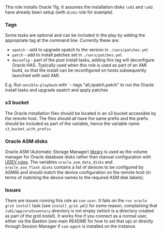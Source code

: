 This role installs Oracle 11g. It assumes the installation disks `\u01` and `\u02` have already been setup (with `disks` role for example).

### Tags

Some tasks are optional and can be included in the play by adding the appropriate tag at the command line. Currently these are:

- `opatch` - add to upgrade opatch to the version in `./vars/patches.yml`
- `patch` - add to install patches set in `./vars/patches.yml`
- `deconfig` - part of the post install tasks, adding this tag will deconfigure Oracle HAS. Typically used when this role is used as part of an AMI build, so that the install can be reconfigured on hosts subsequently launched with said AMI.

E.g. Run `ansible-playbook` with `--tags "all,opatch,patch" to run the Oracle install tasks and upgrade opatch and apply patches

### s3 bucket

The Oracle installation files should be located in an s3 bucket accessible by the remote host. The files should all have the same prefix and the prefix should be included as part of the variable, hence the variable name `s3_bucket_with_prefix`.

### Oracle ASM disks

Oracle ASM (Automatic Storage Manager) [library](https://www.oracle.com/linux/downloads/linux-asmlib-rhel7-downloads.html) is used as the volume manager for Oracle database disks rather than manual configuration with [UDEV rules](https://dsdmoj.atlassian.net/wiki/spaces/DSTT/pages/579994207/UDEV+configuraion+for+ASM+Disks). The variables `oracle_asm_data_disks` and `oracle_asm_flash_disks` contains a list of devices to be configured by ASMlib and should match the device configuration on the remote host (in terms of matching the device names to the required ASM disk labels).

### Issues

There are issues running this role as `ssm-user`. It fails on the `run oracle grid install` task (see `install_grid.yml`) for some reason, complaining that `/u01/app/oraInventory` directory is not empty (which is a directory created as part of the grid install). It works fine if you connect as a normal user, either via the Bastion (see main README for how to set that up) or directly through Session Manager if `ssm-agent` is installed on the instance.
